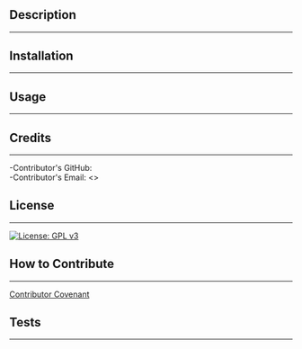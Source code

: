 
  # 

  ## Description
  ---

     

  ## Installation
  ---

     

  ## Usage
  ---

     

  ## Credits
  ---

  -Contributor's GitHub: [](github.com/)   
  -Contributor's Email: <>   

  ## License
  ---

  
  [![License: GPL v3](https://img.shields.io/badge/License-GPLv3-blue.svg)](https://www.gnu.org/licenses/gpl-3.0)
     

  ## How to Contribute
  ---

     

  [Contributor Covenant](https://www.contributor-covenant.org/)   

  ## Tests
  ---

     

  
